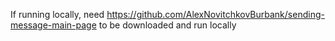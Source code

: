 If running locally, need https://github.com/AlexNovitchkovBurbank/sending-message-main-page to be downloaded and run locally
